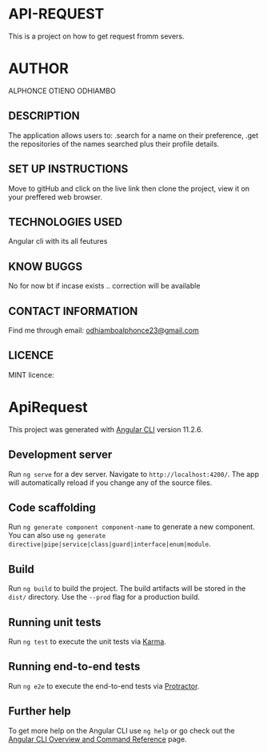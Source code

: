 # API-REQUEST
This is a project on how to get request fromm severs.

# AUTHOR
ALPHONCE OTIENO ODHIAMBO
## DESCRIPTION
The application allows users to:
  .search for a name on their preference,
  .get the repositories of the names searched plus their profile details.

  ## SET UP INSTRUCTIONS
  Move to gitHub and click on the live link then  clone the project, view it on your preffered web browser.
  ## TECHNOLOGIES USED
  Angular cli with its all feutures

  ## KNOW BUGGS
  No for now bt if incase exists .. correction will be available

  ## CONTACT INFORMATION
  Find me through email: odhiamboalphonce23@gmail.com
   ## LICENCE 
   MINT licence:





# ApiRequest

This project was generated with [Angular CLI](https://github.com/angular/angular-cli) version 11.2.6.



## Development server


Run `ng serve` for a dev server. Navigate to `http://localhost:4200/`. The app will automatically reload if you change any of the source files.

## Code scaffolding

Run `ng generate component component-name` to generate a new component. You can also use `ng generate directive|pipe|service|class|guard|interface|enum|module`.

## Build

Run `ng build` to build the project. The build artifacts will be stored in the `dist/` directory. Use the `--prod` flag for a production build.

## Running unit tests

Run `ng test` to execute the unit tests via [Karma](https://karma-runner.github.io).

## Running end-to-end tests

Run `ng e2e` to execute the end-to-end tests via [Protractor](http://www.protractortest.org/).

## Further help

To get more help on the Angular CLI use `ng help` or go check out the [Angular CLI Overview and Command Reference](https://angular.io/cli) page.
